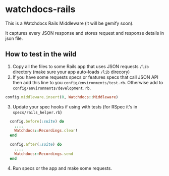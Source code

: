 # watchdocs-rails

This is a Watchdocs Rails Middleware (it will be gemify soon).

It captures every JSON response and stores request and response details in json file.

## How to test in the wild

1. Copy all the files to some Rails app that uses JSON requests `/lib` directory (make sure your app auto-loads `/lib` direcory)
2. If you have some requests specs or features specs that call JSON API then add this line to you `config/environments/test.rb`. Otherwise add to `config/environments/development.rb`.
```ruby
config.middleware.insert(0, Watchdocs::Middleware)
```
3. Update your spec hooks if using with tests (for RSpec it's in `specs/rails_helper.rb`)
```ruby
  config.before(:suite) do
    ....
    Watchdocs::Recordings.clear!
  end

  config.after(:suite) do
    ....
    Watchdocs::Recordings.send
  end
```
4. Run specs or the app and make some requests.
